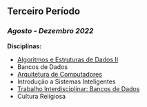 ## Terceiro Período

### *Agosto - Dezembro 2022*

**Disciplinas:**
- [Algoritmos e Estruturas de Dados II](https://github.com/RickFuriati/Computer-Science/tree/main/Segundo%20Per%C3%ADodo/AEDS%20II)
- Bancos de Dados
- [Arquitetura de Computadores](https://github.com/RickFuriati/Computer-Science/tree/main/Segundo%20Per%C3%ADodo/Arquitetura)
- Introdução a Sistemas Inteligentes
- [Trabalho Interdisciplinar: Bancos de Dados](https://github.com/RickFuriati/Computer-Science/tree/main/Segundo%20Per%C3%ADodo/TI:BD)
- Cultura Religiosa

